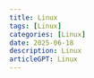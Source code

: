 ```yaml
---
title: Linux
tags: [Linux]
categories: [Linux]
date: 2025-06-18
description: Linux
articleGPT: Linux
---
```

